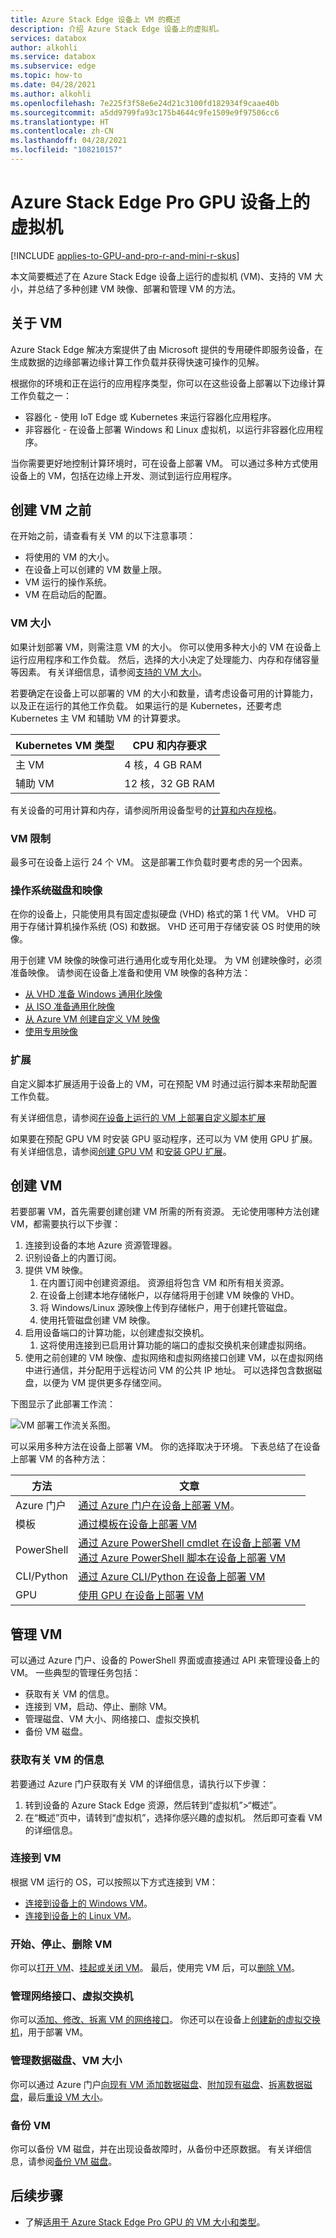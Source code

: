 ```yaml
---
title: Azure Stack Edge 设备上 VM 的概述
description: 介绍 Azure Stack Edge 设备上的虚拟机。
services: databox
author: alkohli
ms.service: databox
ms.subservice: edge
ms.topic: how-to
ms.date: 04/28/2021
ms.author: alkohli
ms.openlocfilehash: 7e225f3f58e6e24d21c3100fd182934f9caae40b
ms.sourcegitcommit: a5dd9799fa93c175b4644c9fe1509e9f97506cc6
ms.translationtype: HT
ms.contentlocale: zh-CN
ms.lasthandoff: 04/28/2021
ms.locfileid: "108210157"
---
```

# <a name="virtual-machines-on-your-azure-stack-edge-pro-gpu-device"></a>Azure Stack Edge Pro GPU 设备上的虚拟机

[!INCLUDE [applies-to-GPU-and-pro-r-and-mini-r-skus](../../includes/azure-stack-edge-applies-to-gpu-pro-r-mini-r-sku.md)]

本文简要概述了在 Azure Stack Edge 设备上运行的虚拟机 (VM)、支持的 VM 大小，并总结了多种创建 VM 映像、部署和管理 VM 的方法。 

## <a name="about-vms"></a>关于 VM

Azure Stack Edge 解决方案提供了由 Microsoft 提供的专用硬件即服务设备，在生成数据的边缘部署边缘计算工作负载并获得快速可操作的见解。 

根据你的环境和正在运行的应用程序类型，你可以在这些设备上部署以下边缘计算工作负载之一： 

- 容器化 - 使用 IoT Edge 或 Kubernetes 来运行容器化应用程序。
- 非容器化 - 在设备上部署 Windows 和 Linux 虚拟机，以运行非容器化应用程序。 

当你需要更好地控制计算环境时，可在设备上部署 VM。 可以通过多种方式使用设备上的 VM，包括在边缘上开发、测试到运行应用程序。

## <a name="before-you-create-a-vm"></a>创建 VM 之前

在开始之前，请查看有关 VM 的以下注意事项：

- 将使用的 VM 的大小。
- 在设备上可以创建的 VM 数量上限。
- VM 运行的操作系统。
- VM 在启动后的配置。


### <a name="vm-size"></a>VM 大小

如果计划部署 VM，则需注意 VM 的大小。 你可以使用多种大小的 VM 在设备上运行应用程序和工作负载。 然后，选择的大小决定了处理能力、内存和存储容量等因素。 有关详细信息，请参阅[支持的 VM 大小](azure-stack-edge-gpu-virtual-machine-sizes.md#supported-vm-sizes)。

若要确定在设备上可以部署的 VM 的大小和数量，请考虑设备可用的计算能力，以及正在运行的其他工作负载。 如果运行的是 Kubernetes，还要考虑 Kubernetes 主 VM 和辅助 VM 的计算要求。

|Kubernetes VM 类型|CPU 和内存要求|
|---------|---------|
|主 VM|4 核，4 GB RAM|
|辅助 VM|12 核，32 GB RAM|


有关设备的可用计算和内存，请参阅所用设备型号的[计算和内存规格](azure-stack-edge-gpu-technical-specifications-compliance.md#compute-and-memory-specifications)。 


### <a name="vm-limits"></a>VM 限制

最多可在设备上运行 24 个 VM。 这是部署工作负载时要考虑的另一个因素。

### <a name="operating-system-disks-and-images"></a>操作系统磁盘和映像

在你的设备上，只能使用具有固定虚拟硬盘 (VHD) 格式的第 1 代 VM。 VHD 可用于存储计算机操作系统 (OS) 和数据。 VHD 还可用于存储安装 OS 时使用的映像。 

用于创建 VM 映像的映像可进行通用化或专用化处理。 为 VM 创建映像时，必须准备映像。 请参阅在设备上准备和使用 VM 映像的各种方法：

- [从 VHD 准备 Windows 通用化映像](azure-stack-edge-gpu-prepare-windows-vhd-generalized-image.md)
- [从 ISO 准备通用化映像](azure-stack-edge-gpu-prepare-windows-generalized-image-iso.md)
- [从 Azure VM 创建自定义 VM 映像](azure-stack-edge-gpu-create-virtual-machine-image.md)
- [使用专用映像](azure-stack-edge-gpu-deploy-vm-specialized-image-powershell.md)

### <a name="extensions"></a>扩展

自定义脚本扩展适用于设备上的 VM，可在预配 VM 时通过运行脚本来帮助配置工作负载。

有关详细信息，请参阅[在设备上运行的 VM 上部署自定义脚本扩展](azure-stack-edge-gpu-deploy-virtual-machine-custom-script-extension.md)

如果要在预配 GPU VM 时安装 GPU 驱动程序，还可以为 VM 使用 GPU 扩展。 有关详细信息，请参阅[创建 GPU VM](azure-stack-edge-gpu-deploy-gpu-virtual-machine.md#create-gpu-vms) 和[安装 GPU 扩展](azure-stack-edge-gpu-deploy-gpu-virtual-machine.md#install-gpu-extension)。

## <a name="create-a-vm"></a>创建 VM

若要部署 VM，首先需要创建创建 VM 所需的所有资源。 无论使用哪种方法创建 VM，都需要执行以下步骤： 

1. 连接到设备的本地 Azure 资源管理器。 
1. 识别设备上的内置订阅。
1. 提供 VM 映像。
    1. 在内置订阅中创建资源组。 资源组将包含 VM 和所有相关资源。
    2. 在设备上创建本地存储帐户，以存储将用于创建 VM 映像的 VHD。
    3. 将 Windows/Linux 源映像上传到存储帐户，用于创建托管磁盘。
    4. 使用托管磁盘创建 VM 映像。
1. 启用设备端口的计算功能，以创建虚拟交换机。
    1. 这将使用连接到已启用计算功能的端口的虚拟交换机来创建虚拟网络。  
1. 使用之前创建的 VM 映像、虚拟网络和虚拟网络接口创建 VM，以在虚拟网络中进行通信，并分配用于远程访问 VM 的公共 IP 地址。 可以选择包含数据磁盘，以便为 VM 提供更多存储空间。
 
下图显示了此部署工作流：

![VM 部署工作流关系图。](media/azure-stack-edge-gpu-deploy-virtual-machine-powershell/vm-workflow-r.svg)

可以采用多种方法在设备上部署 VM。 你的选择取决于环境。 下表总结了在设备上部署 VM 的各种方法：

|方法|文章|
|---------|---------|
|Azure 门户|[通过 Azure 门户在设备上部署 VM](azure-stack-edge-gpu-deploy-virtual-machine-portal.md)。|
|模板|[通过模板在设备上部署 VM](azure-stack-edge-gpu-deploy-virtual-machine-templates.md)|
|PowerShell|[通过 Azure PowerShell cmdlet 在设备上部署 VM](azure-stack-edge-gpu-deploy-virtual-machine-powershell.md)<br>[通过 Azure PowerShell 脚本在设备上部署 VM](azure-stack-edge-gpu-deploy-virtual-machine-powershell-script.md)|
|CLI/Python|[通过 Azure CLI/Python 在设备上部署 VM](azure-stack-edge-gpu-deploy-virtual-machine-cli-python.md)|
|GPU|[使用 GPU 在设备上部署 VM](azure-stack-edge-gpu-deploy-gpu-virtual-machine.md)|


## <a name="manage-your-vm"></a>管理 VM

可以通过 Azure 门户、设备的 PowerShell 界面或直接通过 API 来管理设备上的 VM。 一些典型的管理任务包括：

- 获取有关 VM 的信息。
- 连接到 VM，启动、停止、删除 VM。
- 管理磁盘、VM 大小、网络接口、虚拟交换机
- 备份 VM 磁盘。

### <a name="get-information-about-your-vm"></a>获取有关 VM 的信息

若要通过 Azure 门户获取有关 VM 的详细信息，请执行以下步骤：

1. 转到设备的 Azure Stack Edge 资源，然后转到“虚拟机”>“概述”。 
1. 在“概述”页中，请转到“虚拟机”，选择你感兴趣的虚拟机。 然后即可查看 VM 的详细信息。 

### <a name="connect-to-your-vm"></a>连接到 VM

根据 VM 运行的 OS，可以按照以下方式连接到 VM： 

- [连接到设备上的 Windows VM](azure-stack-edge-gpu-deploy-virtual-machine-templates.md#connect-to-windows-vm)。
- [连接到设备上的 Linux VM](azure-stack-edge-gpu-deploy-virtual-machine-templates.md#connect-to-linux-vm)。

### <a name="start-stop-delete-vms"></a>开始、停止、删除 VM

你可以[打开 VM](azure-stack-edge-gpu-deploy-virtual-machine-powershell.md#turn-on-the-vm)、[挂起或关闭 VM](azure-stack-edge-gpu-deploy-virtual-machine-powershell.md#suspend-or-shut-down-the-vm)。 最后，使用完 VM 后，可以[删除 VM](azure-stack-edge-gpu-deploy-virtual-machine-powershell.md#delete-the-vm)。

### <a name="manage-network-interfaces-virtual-switches"></a>管理网络接口、虚拟交换机

你可以[添加、修改、拆离 VM 的网络接口](azure-stack-edge-gpu-manage-virtual-machine-network-interfaces-portal.md)。 你还可以在设备上[创建新的虚拟交换机](azure-stack-edge-gpu-create-virtual-switch-powershell.md)，用于部署 VM。 

### <a name="manage-data-disks-vm-size"></a>管理数据磁盘、VM 大小

你可以通过 Azure 门户[向现有 VM 添加数据磁盘](azure-stack-edge-gpu-manage-virtual-machine-disks-portal.md#add-a-data-disk)、[附加现有磁盘](azure-stack-edge-gpu-manage-virtual-machine-disks-portal.md#add-a-data-disk)、[拆离数据磁盘](azure-stack-edge-gpu-manage-virtual-machine-disks-portal.md#detach-a-data-disk)，最后[重设 VM 大小](azure-stack-edge-gpu-manage-virtual-machine-resize-portal.md#resize-a-vm)。

### <a name="back-up-vms"></a>备份 VM

你可以备份 VM 磁盘，并在出现设备故障时，从备份中还原数据。 有关详细信息，请参阅[备份 VM 磁盘](azure-stack-edge-gpu-back-up-virtual-machine-disks.md)。

## <a name="next-steps"></a>后续步骤

- 了解[适用于 Azure Stack Edge Pro GPU 的 VM 大小和类型](azure-stack-edge-gpu-virtual-machine-sizes.md)。


